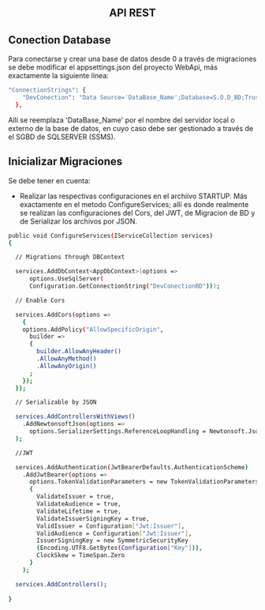 <p>
    <h2 align="center"> API REST </h2>
</p>

## Conection Database

Para conectarse y crear una base de datos desde 0 a través de migraciones se debe modificar el appsettings.json del proyecto WebApi, más exactamente la siguiente linea:

```bash
"ConnectionStrings": {
    "DevConection": "Data Source='DataBase_Name';Database=S.O.D_BD;Trusted_Connection=True"
  },
```

Allí se reemplaza 'DataBase_Name' por el nombre del servidor local o externo de la base de datos, en cuyo caso debe ser gestionado a través de el SGBD de SQLSERVER (SSMS).

## Inicializar Migraciones

Se debe tener en cuenta:

* Realizar las respectivas configuraciones en el archiivo STARTUP. Más exactamente en el metodo ConfigureServices; allí es donde realmente se realizan las configuraciones del Cors, del JWT, de Migracion de BD y de Serializar los archivos por JSON.

```bash
public void ConfigureServices(IServiceCollection services)
{

  // Migrations through DBContext

  services.AddDbContext<AppDbContext>(options =>
      options.UseSqlServer(
      Configuration.GetConnectionString("DevConectionBD")));

  // Enable Cors

  services.AddCors(options =>
    {
    options.AddPolicy("AllowSpecificOrigin",
      builder =>
      {
        builder.AllowAnyHeader()
        .AllowAnyMethod()
        .AllowAnyOrigin()
      ;
    });
  });

  // Serializable by JSON

  services.AddControllersWithViews()
    .AddNewtonsoftJson(options =>
      options.SerializerSettings.ReferenceLoopHandling = Newtonsoft.Json.ReferenceLoopHandling.Ignore
  );

  //JWT

  services.AddAuthentication(JwtBearerDefaults.AuthenticationScheme)
    .AddJwtBearer(options =>
      options.TokenValidationParameters = new TokenValidationParameters
      {
        ValidateIssuer = true,
        ValidateAudience = true,
        ValidateLifetime = true,
        ValidateIssuerSigningKey = true,
        ValidIssuer = Configuration["Jwt:Issuer"],
        ValidAudience = Configuration["Jwt:Issuer"],
        IssuerSigningKey = new SymmetricSecurityKey
        (Encoding.UTF8.GetBytes(Configuration["Key"])),
        ClockSkew = TimeSpan.Zero
      }
    );

  services.AddControllers();
  
}
```